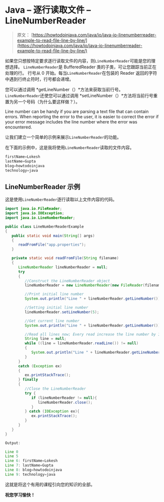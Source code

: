 # Java – 逐行读取文件 – LineNumberReader

> 原文： [https://howtodoinjava.com/java/io/java-io-linenumberreader-example-to-read-file-line-by-line/](https://howtodoinjava.com/java/io/java-io-linenumberreader-example-to-read-file-line-by-line/)

如果您只想按特定要求逐行读取文件的内容，则`LineNumberReader`可能是您的理想选择。 `LineNumberReader`是 BufferedReader 类的子类，可让您跟踪当前正在处理的行。 行号从 0 开始。每当`LineNumberReader`在包装的 Reader 返回的字符中遇到行终止符时，行号都会递增。

您可以通过调用 *getLineNumber（）*方法来获取当前行号。 `LineNumberReader`还使您可以通过调用 *setLineNumber（）*方法将当前行号重置为另一个号码（为什么要这样做？）。

Line number can be handy if you are parsing a text file that can contain errors. When reporting the error to the user, it is easier to correct the error if your error message includes the line number where the error was encountered.

让我们建立一个简单的示例来展示`LineNumberReader`的功能。

在下面的示例中，这是我将使用`LineNumberReader`读取的文件内容。

```java
firstName=Lokesh
lastName=Gupta
blog=howtodoinjava
technology=java

```

## LineNumberReader 示例

这是使用`LineNumberReader`逐行读取以上文件内容的代码。

```java
import java.io.FileReader;
import java.io.IOException;
import java.io.LineNumberReader;

public class LineNumberReaderExample
{
   public static void main(String[] args)
   {
      readFromFile("app.properties");
   }

   private static void readFromFile(String filename)
   {
      LineNumberReader lineNumberReader = null;
      try
      {
         //Construct the LineNumberReader object
         lineNumberReader = new LineNumberReader(new FileReader(filename));

         //Print initial line number 
         System.out.println("Line " + lineNumberReader.getLineNumber());

         //Setting initial line number
         lineNumberReader.setLineNumber(5);

         //Get current line number
         System.out.println("Line " + lineNumberReader.getLineNumber());

         //Read all lines now; Every read increase the line number by 1
         String line = null;
         while ((line = lineNumberReader.readLine()) != null)
         {
            System.out.println("Line " + lineNumberReader.getLineNumber() + ": " + line);
         }
      } 
      catch (Exception ex)
      {
         ex.printStackTrace();
      } finally
      {
         //Close the LineNumberReader
         try {
            if (lineNumberReader != null){
               lineNumberReader.close();
            }
         } catch (IOException ex){
            ex.printStackTrace();
         }
      }
   }
}

Output:

Line 0
Line 5
Line 6: firstName=Lokesh
Line 7: lastName=Gupta
Line 8: blog=howtodoinjava
Line 9: technology=java

```

这就是将这个有用的课程引向您的知识的全部。

**祝您学习愉快！**